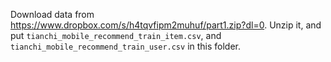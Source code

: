 Download data from https://www.dropbox.com/s/h4tqvfipm2muhuf/part1.zip?dl=0. Unzip it, and put `tianchi_mobile_recommend_train_item.csv`, and `tianchi_mobile_recommend_train_user.csv` in this folder.
